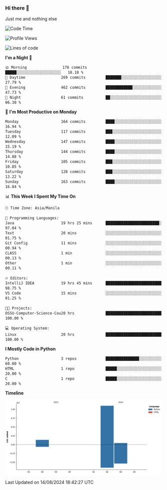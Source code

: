 ### Hi there 👋

Just me and nothing else


<!--START_SECTION:waka-->
![Code Time](http://img.shields.io/badge/Code%20Time-591%20hrs%206%20mins-blue)

![Profile Views](http://img.shields.io/badge/Profile%20Views-0-blue)

![Lines of code](https://img.shields.io/badge/From%20Hello%20World%20I%27ve%20Written-12.7%20million%20lines%20of%20code-blue)

**I'm a Night 🦉** 

```text
🌞 Morning                176 commits         █████░░░░░░░░░░░░░░░░░░░░   18.18 % 
🌆 Daytime                269 commits         ███████░░░░░░░░░░░░░░░░░░   27.79 % 
🌃 Evening                462 commits         ████████████░░░░░░░░░░░░░   47.73 % 
🌙 Night                  61 commits          ██░░░░░░░░░░░░░░░░░░░░░░░   06.30 % 
```
📅 **I'm Most Productive on Monday** 

```text
Monday                   164 commits         ████░░░░░░░░░░░░░░░░░░░░░   16.94 % 
Tuesday                  117 commits         ███░░░░░░░░░░░░░░░░░░░░░░   12.09 % 
Wednesday                147 commits         ████░░░░░░░░░░░░░░░░░░░░░   15.19 % 
Thursday                 144 commits         ████░░░░░░░░░░░░░░░░░░░░░   14.88 % 
Friday                   105 commits         ███░░░░░░░░░░░░░░░░░░░░░░   10.85 % 
Saturday                 128 commits         ███░░░░░░░░░░░░░░░░░░░░░░   13.22 % 
Sunday                   163 commits         ████░░░░░░░░░░░░░░░░░░░░░   16.84 % 
```


📊 **This Week I Spent My Time On** 

```text
🕑︎ Time Zone: Asia/Manila

💬 Programming Languages: 
Java                     19 hrs 25 mins      ████████████████████████░   97.04 % 
Text                     20 mins             ░░░░░░░░░░░░░░░░░░░░░░░░░   01.75 % 
Git Config               11 mins             ░░░░░░░░░░░░░░░░░░░░░░░░░   00.94 % 
CLASS                    1 min               ░░░░░░░░░░░░░░░░░░░░░░░░░   00.13 % 
Other                    1 min               ░░░░░░░░░░░░░░░░░░░░░░░░░   00.11 % 

🔥 Editors: 
IntelliJ IDEA            19 hrs 45 mins      █████████████████████████   98.75 % 
VS Code                  15 mins             ░░░░░░░░░░░░░░░░░░░░░░░░░   01.25 % 

🐱‍💻 Projects: 
OSSU-Computer-Science-Cou20 hrs              █████████████████████████   100.00 % 

💻 Operating System: 
Linux                    20 hrs              █████████████████████████   100.00 % 
```

**I Mostly Code in Python** 

```text
Python                   3 repos             ███████████████░░░░░░░░░░   60.00 % 
HTML                     1 repo              █████░░░░░░░░░░░░░░░░░░░░   20.00 % 
C                        1 repo              █████░░░░░░░░░░░░░░░░░░░░   20.00 % 
```



**Timeline**

![Lines of Code chart](https://raw.githubusercontent.com/brutist/brutist/main/assets/bar_graph.png)


 Last Updated on 14/08/2024 18:42:27 UTC
<!--END_SECTION:waka-->
